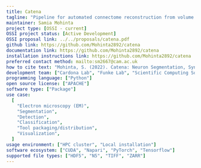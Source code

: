 ```yaml
---
title: Catena
tagline: "Pipeline for automated connectome reconstruction from volume Electron Microscopy."
maintainer: Samia Mohinta
project type: [OSSI - current]
OSSI project status: [Active Development]
OSSI proposal link: ../../proposals/catena.pdf
github link: https://github.com/Mohinta2892/catena
documentation link: https://github.com/Mohinta2892/catena
installation instructions link: https://github.com/Mohinta2892/catena
preferred contact method: mailto:sm2667@cam.ac.uk
how to cite text: "Mohinta, S. (2022). Catena: Neuron Segmentation, Synapse Detection, Microtubule tracking and more... (Version 0.1) [Computer software]"
development team: ["Cardona Lab", "Funke Lab", "Scientific Computing Software"]
programming language: ["Python"]
open source license: ["APACHE"]
software type: ["Package"]
use case:
  [
    "Electron microscopy (EM)",
    "Segmentation",
    "Detection",
    "Classification",
    "Tool packaging/distribution",
    "Visualization",
  ]
usage environment: ["HPC cluster", "Local installation"]
software ecosystem: ["CUDA", "Napari", "PyTorch", "Tensorflow"]
supported file types: ["HDF5", "N5", "TIFF", "ZARR"]
---
```

